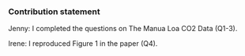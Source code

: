 ### Contribution statement

Jenny: I completed the questions on The Manua Loa CO2 Data (Q1-3). 

Irene: I reproduced Figure 1 in the paper (Q4).